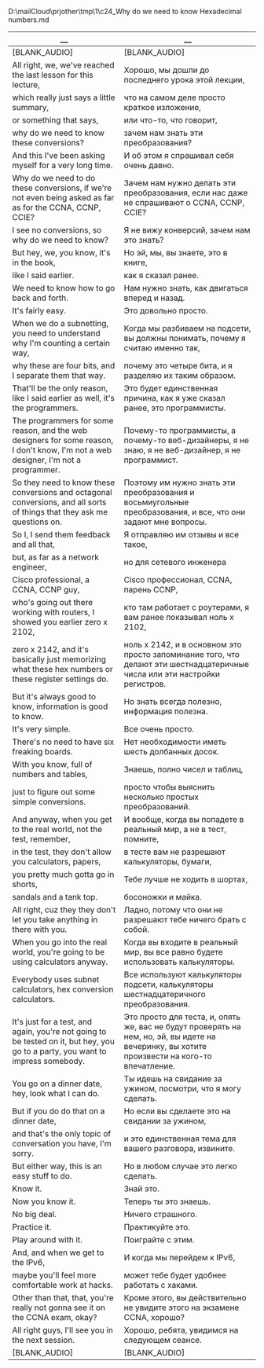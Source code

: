 D:\mailCloud\prjother\tmp\1\c24_Why do we need to know Hexadecimal numbers.md  


__|__
--|--
[BLANK_AUDIO]|[BLANK_AUDIO]
All right, we, we've reached the last lesson for this lecture,|Хорошо, мы дошли до последнего урока этой лекции,
which really just says a little summary,|что на самом деле просто краткое изложение,
or something that says,|или что-то, что говорит,
why do we need to know these conversions?|зачем нам знать эти преобразования?
And this I've been asking myself for a very long time.|И об этом я спрашивал себя очень давно.
Why do we need to do these conversions, if we're not even being asked as far as for the CCNA, CCNP, CCIE?|Зачем нам нужно делать эти преобразования, если нас даже не спрашивают о CCNA, CCNP, CCIE?
I see no conversions, so why do we need to know?|Я не вижу конверсий, зачем нам это знать?
But hey, we, you know, it's in the book,|Но эй, мы, вы знаете, это в книге,
like I said earlier.|как я сказал ранее.
We need to know how to go back and forth.|Нам нужно знать, как двигаться вперед и назад.
It's fairly easy.|Это довольно просто.
When we do a subnetting, you need to understand why I'm counting a certain way,|Когда мы разбиваем на подсети, вы должны понимать, почему я считаю именно так,
why these are four bits, and I separate them that way.|почему это четыре бита, и я разделяю их таким образом.
That'll be the only reason, like I said earlier as well, it's the programmers.|Это будет единственная причина, как я уже сказал ранее, это программисты.
The programmers for some reason, and the web designers for some reason, I don't know, I'm not a web designer, I'm not a programmer.|Почему-то программисты, а почему-то веб-дизайнеры, я не знаю, я не веб-дизайнер, я не программист.
So they need to know these conversions and octagonal conversions, and all sorts of things that they ask me questions on.|Поэтому им нужно знать эти преобразования и восьмиугольные преобразования, и все, что они задают мне вопросы.
So I, I send them feedback and all that,|Я отправляю им отзывы и все такое,
but, as far as a network engineer,|но для сетевого инженера
Cisco professional, a CCNA, CCNP guy,|Cisco профессионал, CCNA, парень CCNP,
who's going out there working with routers, I showed you earlier zero x 2102,|кто там работает с роутерами, я вам ранее показывал ноль х 2102,
zero x 2142, and it's basically just memorizing what these hex numbers or these register settings do.|ноль x 2142, и в основном это просто запоминание того, что делают эти шестнадцатеричные числа или эти настройки регистров.
But it's always good to know, information is good to know.|Но знать всегда полезно, информация полезна.
It's very simple.|Все очень просто.
There's no need to have six freaking boards.|Нет необходимости иметь шесть долбанных досок.
With you know, full of numbers and tables,|Знаешь, полно чисел и таблиц,
just to figure out some simple conversions.|просто чтобы выяснить несколько простых преобразований.
And anyway, when you get to the real world, not the test, remember,|И вообще, когда вы попадете в реальный мир, а не в тест, помните,
in the test, they don't allow you calculators, papers,|в тесте вам не разрешают калькуляторы, бумаги,
you pretty much gotta go in shorts,|Тебе лучше не ходить в шортах,
sandals and a tank top.|босоножки и майка.
All right, cuz they they don't let you take anything in there with you.|Ладно, потому что они не разрешают тебе ничего брать с собой.
When you go into the real world, you're going to be using calculators anyway.|Когда вы входите в реальный мир, вы все равно будете использовать калькуляторы.
Everybody uses subnet calculators, hex conversion calculators.|Все используют калькуляторы подсети, калькуляторы шестнадцатеричного преобразования.
It's just for a test, and again, you're not going to be tested on it, but hey, you go to a party, you want to impress somebody.|Это просто для теста, и, опять же, вас не будут проверять на нем, но, эй, вы идете на вечеринку, вы хотите произвести на кого-то впечатление.
You go on a dinner date, hey, look what I can do.|Ты идешь на свидание за ужином, посмотри, что я могу сделать.
But if you do do that on a dinner date,|Но если вы сделаете это на свидании за ужином,
and that's the only topic of conversation you have, I'm sorry.|и это единственная тема для вашего разговора, извините.
But either way, this is an easy stuff to do.|Но в любом случае это легко сделать.
Know it.|Знай это.
Now you know it.|Теперь ты это знаешь.
No big deal.|Ничего страшного.
Practice it.|Практикуйте это.
Play around with it.|Поиграйте с этим.
And, and when we get to the IPv6,|И когда мы перейдем к IPv6,
maybe you'll feel more comfortable work at hacks.|может тебе будет удобнее работать с хаками.
Other than that, that, you're really not gonna see it on the CCNA exam, okay?|Кроме этого, вы действительно не увидите этого на экзамене CCNA, хорошо?
All right guys, I'll see you in the next session.|Хорошо, ребята, увидимся на следующем сеансе.
[BLANK_AUDIO]|[BLANK_AUDIO]